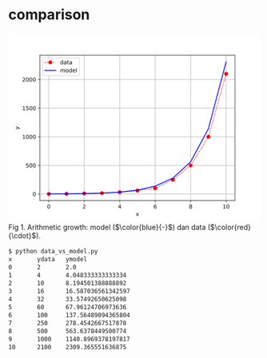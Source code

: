 # comparison
![](fig1.svg)<br>
Fig 1. Arithmetic growth: model ($\color{blue}{-}$) dan data ($\color{red}{\cdot}$).


```shell
$ python data_vs_model.py
x       ydata   ymodel
0       2       2.0
1       4       4.048333333333334
2       10      8.194501388888892
3       16      16.587036561342597
4       32      33.57492650625098
5       60      67.96124706973636
6       100     137.56489094365804
7       250     278.4542667517878
8       500     563.6378449500774
9       1000    1140.8969378197817
10      2100    2309.365551636875
```
